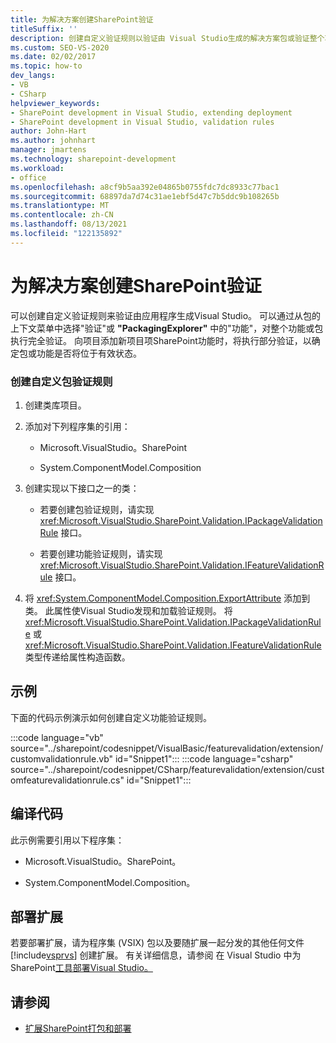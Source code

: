 ```yaml
---
title: 为解决方案创建SharePoint验证
titleSuffix: ''
description: 创建自定义验证规则以验证由 Visual Studio生成的解决方案包或验证整个功能。
ms.custom: SEO-VS-2020
ms.date: 02/02/2017
ms.topic: how-to
dev_langs:
- VB
- CSharp
helpviewer_keywords:
- SharePoint development in Visual Studio, extending deployment
- SharePoint development in Visual Studio, validation rules
author: John-Hart
ms.author: johnhart
manager: jmartens
ms.technology: sharepoint-development
ms.workload:
- office
ms.openlocfilehash: a8cf9b5aa392e04865b0755fdc7dc8933c77bac1
ms.sourcegitcommit: 68897da7d74c31ae1ebf5d47c7b5ddc9b108265b
ms.translationtype: MT
ms.contentlocale: zh-CN
ms.lasthandoff: 08/13/2021
ms.locfileid: "122135892"
---
```

# <a name="create-feature-and-package-validations-for-sharepoint-solutions"></a>为解决方案创建SharePoint验证

  可以创建自定义验证规则来验证由应用程序生成Visual Studio。 可以通过从包的上下文菜单中选择"验证"或 **"PackagingExplorer"** 中的"功能"，对整个功能或包执行完全验证。  向项目添加新项目项SharePoint功能时，将执行部分验证，以确定包或功能是否将位于有效状态。

### <a name="to-create-a-custom-package-validation-rule"></a>创建自定义包验证规则

1. 创建类库项目。

2. 添加对下列程序集的引用：

    - Microsoft.VisualStudio。SharePoint

    - System.ComponentModel.Composition

3. 创建实现以下接口之一的类：

    - 若要创建包验证规则，请实现 <xref:Microsoft.VisualStudio.SharePoint.Validation.IPackageValidationRule> 接口。

    - 若要创建功能验证规则，请实现 <xref:Microsoft.VisualStudio.SharePoint.Validation.IFeatureValidationRule> 接口。

4. 将 <xref:System.ComponentModel.Composition.ExportAttribute> 添加到 类。 此属性使Visual Studio发现和加载验证规则。 将 <xref:Microsoft.VisualStudio.SharePoint.Validation.IPackageValidationRule> 或 <xref:Microsoft.VisualStudio.SharePoint.Validation.IFeatureValidationRule> 类型传递给属性构造函数。

## <a name="example"></a>示例
 下面的代码示例演示如何创建自定义功能验证规则。

 :::code language="vb" source="../sharepoint/codesnippet/VisualBasic/featurevalidation/extension/customvalidationrule.vb" id="Snippet1":::
 :::code language="csharp" source="../sharepoint/codesnippet/CSharp/featurevalidation/extension/customfeaturevalidationrule.cs" id="Snippet1":::

## <a name="compile-the-code"></a>编译代码
 此示例需要引用以下程序集：

- Microsoft.VisualStudio。SharePoint。

- System.ComponentModel.Composition。

## <a name="deploy-the-extension"></a>部署扩展
 若要部署扩展，请为程序集 (VSIX) 包以及要随扩展一起分发的其他任何文件 [!include[vsprvs](../sharepoint/includes/vsprvs-md.md)] 创建扩展。 有关详细信息，请参阅 在 Visual Studio 中为 SharePoint[工具部署Visual Studio。](../sharepoint/deploying-extensions-for-the-sharepoint-tools-in-visual-studio.md)

## <a name="see-also"></a>请参阅
- [扩展SharePoint打包和部署](../sharepoint/extending-sharepoint-packaging-and-deployment.md)
